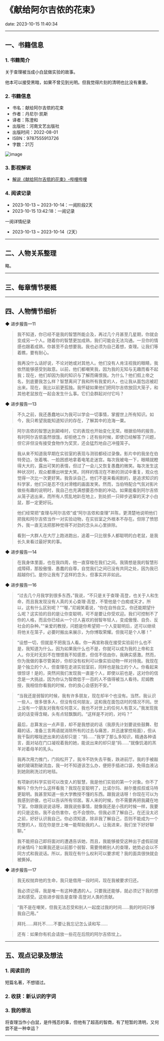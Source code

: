 # 《献给阿尔吉侬的花束》
date: 2023-10-15 11:40:34

---

## 一、书籍信息

### 1. 书籍简介

关于查理被当成小白鼠做实验的故事。

他本可以接受黑暗，如果不曾见到光明。但我觉得片刻的清明也比没有重要。

### 2. 书籍信息
- 书名：献给阿尔吉侬的花束
- 作者：丹尼尔·凯斯
- 译者：陈澄和
- 出版社：河南文艺出版社
- 出版时间：2022-08-01
- ISBN：9787555913726
- 字数：21万

![image](https://z1.ax1x.com/2023/10/15/pi9d87n.png)

### 3. 影视解说

- [解说《献给阿尔吉侬的花束》-哔哩哔哩](https://www.bilibili.com/video/BV15b411H7HJ)

### 4. 阅读记录

- 2023-10-13 ~ 2023-10-14：一阅阶段2天
- 2023-10-15 13:42:18：一阅记录

一阅详情纪录
- 2023-10-13 ~ 2023-10-14（2天）
---

## 二、人物关系整理

略。

---

## 三、每章情节梗概


---

## 四、人物情节细析

◆ 进步报告—11

> 我不知道，你已经不是我的智慧所能企及，再过几个月甚至几星期，你就会变成另一个人。随着你的智慧更加成熟，我们可能会无法沟通。一旦你的情感也跟着成熟，你甚至不会想要我。我也必须为自己着想，查理。让我们等着瞧，要有耐心。

> 我再没什么话好说，不论对她或对其他人。他们没有人肯注视我的眼睛，我依然能够感受到敌意。以前，他们都嘲笑我，因为我的无知与无趣而看不起我；现在，他们却因为我的知识与了解而痛恨我。为什么？他们假上帝之名，到底要我怎么样？智慧离间了我和所有我爱的人，也让我从面包店被赶出来。现在，我比以前更孤独。我怀疑如果他们把阿尔吉侬放回大笼子，和其他老鼠放在一起会发生什么事。它们会群起对付它吗？

◆ 进步报告—13

> 不久之前，我还愚蠢地以为我可以学会一切事情，掌握世上所有知识。如今，我只希望我能知道知识的存在，了解其中的沧海一粟。

> 阿尔吉侬的智慧达到颠峰时，它的表现也开始变化无常。根据伯特的报告，有时阿尔吉侬虽然很饿，却拒绝工作；还有些时候，即使已经解答了问题，但它非但没有接受食物作为奖赏，还会猛烈地自己冲撞笼子。

> 我从来不知道我早期在实验室的表现与测验都经过录像。影片中的我坐在伯特旁边，张着嘴、一脸困惑地拿着电笔走迷宫。每次我被电一下，眼睛就瞪得大大的，露出可笑的表情，但过了一会儿又恢复愚蠢的微笑。每次发生这种状况时，观众都爆出哄堂大笑。同样的情况在不断的测试中重复，观众也觉得一次比一次更好笑。我告诉自己，他们不是来看闹剧的，是追求知识的科学家，他们只是忍不住对滑稽的画面发笑。然而，当伯特配合气氛对影片做些有趣的说明时，我自己也充满想要恶作剧的冲动。如果能看到阿尔吉侬从笼子逃出来，而所有人慌乱地趴在地上，到处抓一只碎步逃窜的天才小白鼠，那一定更好玩。

> 他们经常把“查理与阿尔吉侬”或“阿尔吉侬和查理”并陈，更清楚地说明他们把我和阿尔吉侬当作一对实验动物，在实验室之外根本不存在。但除了愤怒外，我一直无法把那种觉得不对劲的念头从心里排除。

> 看到一大群人在大厅上跑进跑出，追着一只比很多人都聪明的白老鼠，是我长久来看过最好笑的事。

◆ 进步报告—14

> 在我身体里面，也在我四周，他一直穿梭在我们之间。我猜想是我的智慧形成障碍，那股傲慢、愚蠢的自尊，自觉我们之间已没有共同之处，因为我已超越你们。是你让我有了这样的念头，但事实并非如此。

◆ 进步报告—16

> “过去几个月我学到很多东西，”我说，“不只是关于查理·高登，也关于人和生命，而且我发现没有人真的关心查理·高登，不管他是个白痴或天才。所以，这有什么区别呢？”“喔，”尼姆笑着说，“你在自怜自艾。你还能期望什么呢？这实验的目的是让你变聪明，可不是要让你受欢迎。我们可控制不了你的人格，而且你已经从一个讨人喜欢的弱智年轻人，变成傲慢、自负、反社会的杂种。”“亲爱的教授，问题是你希望把一个人变聪明后，还可以继续将他关在笼子，必要时搬出来展示，为你博取荣耀。但我可是个人哪！”

> “设想一切，但就是不把我当人看。你一再宣称我在接受实验前什么也不是，我知道为什么。因为如果我什么也不是，你就可以成为我的上帝和主人。你无时无刻不在憎恨我不知感恩，但信不信由你，我确实感激。然而，你为我做的事尽管美妙，你却没有权利可以像实验动物一样对待我。我现在是个独立的个人，但查理在走进实验室前，同样也是独立的个人。你看起来很惊讶！是的，突然间我们发现我一直是个人，即使以前也是，这对你的信念是一大挑战，因为你认为智商低于一百的人不值得被当人看待。尼姆教授，我相信你看我的时候，你的良心会感到不安。”

> “当我还是弱智的时候，我有许多朋友，现在却半个也没有。当然，我认识一些人，很多很多人，但没有任何朋友，这和我在面包店时的情况不同。世上没有一个朋友对我有任何意义，我也不对世上的任何人有意义。”我发现我说的话变得含糊，头有点轻飘飘的。“这样是不对的，对吗？”

> 最后，总算发出一点声音，却不是我想说的话（我原先计划要说些鼓舞、慰藉的话，准备三言两语就消除所有的过去与痛苦，并迅速掌控局面），但从我干裂的喉咙迸出来的话却只是：“妈……”我学了那么多知识，精通各种语言，面对站在门口凝视着我的她，能说出来的却只是“妈……”就像饥渴的羔羊对着母羊的乳头。

> 我再次用力推门，门钩松开了，我冷不防失去平衡，跌进前厅。我的手被敲破的玻璃割破流血，我一时不知道该怎么办，便把手插进口袋，免得血液沾到她刚刷洗过的地毯。

> 有项新的科学实验可以改变人的智慧，我是他们实验的第一个对象。你不了解吗？你为什么这样看我？我现在变聪明了，比诺尔玛、赫尔曼叔叔或马特更聪明。我甚至知道一些大学教授不懂的东西。跟我说话呀！你现在可以为我感到骄傲，也可以告诉所有邻居。客人来的时候，你不需要再把我藏在地下室。你跟我说说话呀，跟我说些事情，就像我还是小孩的时候一样，我要的只是这些。我不会伤害你，也不会恨你。但我必须了解自己，在还没太迟之前，好好认识我自己。你必须知道，除非我了解自己，否则不能成为一个完整的人，现在你是世上唯一能帮助我的人。让我进来，我们坐下好好聊聊。”

> 我不能把自己即将面对的遭遇告诉她，而且，我能够接受这种出于虚假前提的亲情吗？如果我还是以前那个弱智、需要倚赖别人的查理，她势必会以不同方式和我说话。所以，我现在有什么权利可以要求呢？我的面具很快就会被撕掉。

◆ 进步报告—17

> 我无权抛弃他的生命，我只是借用一段时间，现在我被要求归还。

> 我必须记得，我是唯一有这种遭遇的人。只要我还能够，就必须记下我的想法和感受。这些进步报告是查理·高登对人类的贡献。

> “我不是在嘲笑，但我无法忍受和别人一起度过我的时间……我的时间只够我自己用。”

> 拜托……拜托不……不要让我忘记怎么读和写……

> 还有：如果你有机会请放一些花在后院的阿尔吉侬坟上。

---

## 五、观点记录及想法

### 1. 阅读目的

短篇名著，不想错过。

### 2. 收获：新认识的字词


### 3. 我的想法 

将查理当作小白鼠，是件残忍的事，但他有了超高的智商，有了短暂的清明，又何尝不是一种幸运？

---

